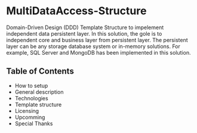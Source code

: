# MultiDataAccess-Structure
Domain-Driven Design (DDD) Template Structure to impelement independent data persistent layer. 
In this solution, the gole is to independent core and business layer from persistent layer. 
The persistent layer can be any storage database system or in-memory solutions.
For example, SQL Server and MongoDB has been implemented in this solution.


## Table of Contents
* How to setup
* General description
* Technologies
* Template structure
* Licensing
* Upcomming
* Special Thanks
